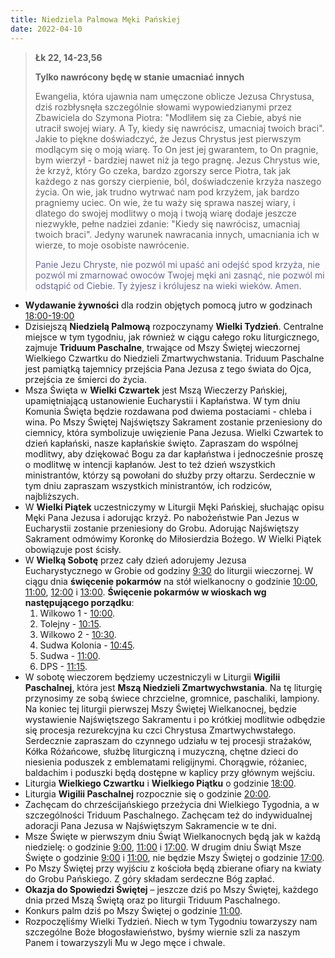 ```yaml
---
title: Niedziela Palmowa Męki Pańskiej
date: 2022-04-10
---
```


> **Łk 22, 14-23,56**
>
> **Tylko nawrócony będę w stanie umacniać innych**
>
> Ewangelia, która ujawnia nam umęczone oblicze Jezusa Chrystusa, dziś rozbłysnęła szczególnie słowami wypowiedzianymi przez Zbawiciela do Szymona Piotra: "Modliłem się za Ciebie, abyś nie utracił swojej wiary. A Ty, kiedy się nawrócisz, umacniaj twoich braci". Jakie to piękne doświadczyć, że Jezus Chrystus jest pierwszym modlącym się o moją wiarę. To On jest jej gwarantem, to On pragnie, bym wierzył - bardziej nawet niż ja tego pragnę. Jezus Chrystus wie, że krzyż, który Go czeka, bardzo zgorszy serce Piotra, tak jak każdego z nas gorszy cierpienie, ból, doświadczenie krzyża naszego życia. On wie, jak trudno wytrwać nam pod krzyżem, jak bardzo pragniemy uciec. On wie, że tu waży się sprawa naszej wiary, i dlatego do swojej modlitwy o moją i twoją wiarę dodaje jeszcze niezwykłe, pełne nadziei zdanie: "Kiedy się nawrócisz, umacniaj twoich braci". Jedyny warunek nawracania innych, umacniania ich w wierze, to moje osobiste nawrócenie.
>
> <span style="color: #666699;"> Panie Jezu Chryste, nie pozwól mi upaść ani odejść spod krzyża, nie pozwól mi zmarnować owoców Twojej męki ani zasnąć, nie pozwól mi odstąpić od Ciebie. Ty żyjesz i królujesz na wieki wieków. Amen.
> &nbsp;

- **Wydawanie żywności** dla rodzin objętych pomocą jutro w godzinach <u>18:00-19:00</u>
- Dzisiejszą **Niedzielą Palmową** rozpoczynamy **Wielki Tydzień**. Centralne miejsce w tym tygodniu, jak również w ciągu całego roku liturgicznego, zajmuje **Triduum Paschalne**, trwające od Mszy Świętej wieczornej Wielkiego Czwartku do Niedzieli Zmartwychwstania. Triduum Paschalne jest pamiątką tajemnicy przejścia Pana Jezusa z tego świata do Ojca, przejścia ze śmierci do życia.
- Msza Święta w **Wielki Czwartek** jest Mszą Wieczerzy Pańskiej, upamiętniającą ustanowienie Eucharystii i Kapłaństwa. W tym dniu Komunia Święta będzie rozdawana pod dwiema postaciami - chleba i wina. Po Mszy Świętej Najświętszy Sakrament zostanie przeniesiony do ciemnicy, która symbolizuje uwięzienie Pana Jezusa. Wielki Czwartek to dzień kapłański, nasze kapłańskie święto. Zapraszam do wspólnej modlitwy, aby dziękować Bogu za dar kapłaństwa i jednocześnie proszę o modlitwę w intencji kapłanów. Jest to też dzień wszystkich ministrantów, którzy są powołani do służby przy ołtarzu. Serdecznie w tym dniu zapraszam wszystkich ministrantów, ich rodziców, najbliższych.
- W **Wielki Piątek** uczestniczymy w Liturgii Męki Pańskiej, słuchając opisu Męki Pana Jezusa i adorując krzyż. Po nabożeństwie Pan Jezus w Eucharystii zostanie przeniesiony do Grobu. Adorując Najświętszy Sakrament odmówimy Koronkę do Miłosierdzia Bożego. W Wielki Piątek obowiązuje post ścisły.
- W **Wielką Sobotę** przez cały dzień adorujemy Jezusa Eucharystycznego w Grobie od godziny <u>9:30</u> do liturgii wieczornej. W ciągu dnia **święcenie pokarmów** na stół wielkanocny o godzinie <u>10:00</u>, <u>11:00</u>, <u>12:00</u> i <u>13:00</u>. **Święcenie pokarmów w wioskach wg następującego porządku**:
  1. Wilkowo 1 - <u>10:00</u>.
  2. Tolejny - <u>10:15</u>.
  3. Wilkowo 2 - <u>10:30</u>.
  4. Sudwa Kolonia - <u>10:45</u>.
  5. Sudwa - <u>11:00</u>.
  6. DPS - <u>11:15</u>.
- W sobotę wieczorem będziemy uczestniczyli w Liturgii **Wigilii Paschalnej**, która jest **Mszą Niedzieli Zmartwychwstania**. Na tę liturgię przynosimy ze sobą świece chrzcielne, gromnice, paschaliki, lampiony. Na koniec tej liturgii pierwszej Mszy Świętej Wielkanocnej, będzie wystawienie Najświętszego Sakramentu i po krótkiej modlitwie odbędzie się procesja rezurekcyjna ku czci Chrystusa Zmartwychwstałego. Serdecznie zapraszam do czynnego udziału w tej procesji strażaków, Kółka Różańcowe, służbę liturgiczną i muzyczną, chętne dzieci do niesienia poduszek z emblematami religijnymi. Chorągwie, różaniec, baldachim i poduszki będą dostępne w kaplicy przy głównym wejściu.
- Liturgia **Wielkiego Czwartku** i **Wielkiego Piątku** o godzinie <u>18:00</u>.
- Liturgia **Wigilii Paschalnej** rozpocznie się o godzinie <u>20:00</u>.
- Zachęcam do chrześcijańskiego przeżycia dni Wielkiego Tygodnia, a w szczególności Triduum Paschalnego. Zachęcam też do indywidualnej adoracji Pana Jezusa w Najświętszym Sakramencie w te dni.
- Msze Święte w pierwszym dniu Świąt Wielkanocnych będą jak w każdą niedzielę: o godzinie <u>9:00</u>, <u>11:00</u> i <u>17:00</u>. W drugim dniu Świąt Msze Święte o godzinie <u>9:00</u> i <u>11:00</u>, nie będzie Mszy Świętej o godzinie <u>17:00</u>.
- Po Mszy Świętej przy wyjściu z kościoła będą zbierane ofiary na kwiaty do Grobu Pańskiego. Z góry składam serdeczne Bóg zapłać.
- **Okazja do Spowiedzi Świętej** – jeszcze dziś po Mszy Świętej, każdego dnia przed Mszą Świętą oraz po liturgii Triduum Paschalnego.
- Konkurs palm dziś po Mszy Świętej o godzinie <u>11:00</u>.
- Rozpoczęliśmy Wielki Tydzień. Niech w tym Tygodniu towarzyszy nam szczególne Boże błogosławieństwo, byśmy wiernie szli za naszym Panem i towarzyszyli Mu w Jego męce i chwale.
